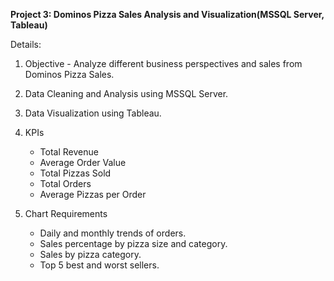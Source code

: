 **Project 3: Dominos Pizza Sales Analysis and Visualization(MSSQL Server, Tableau)**
 
Details:
 
1. Objective - Analyze different business perspectives and sales from Dominos Pizza Sales.
 
2. Data Cleaning and Analysis using MSSQL Server.
 
3. Data Visualization using Tableau.
 
4. KPIs
 
    - Total Revenue 
    - Average Order Value 
    - Total Pizzas Sold 
    - Total Orders 
    - Average Pizzas per Order 
 
5. Chart Requirements
 
    - Daily and monthly trends of orders. 
    - Sales percentage by pizza size and category. 
    - Sales by pizza category. 
    - Top 5 best and worst sellers. 